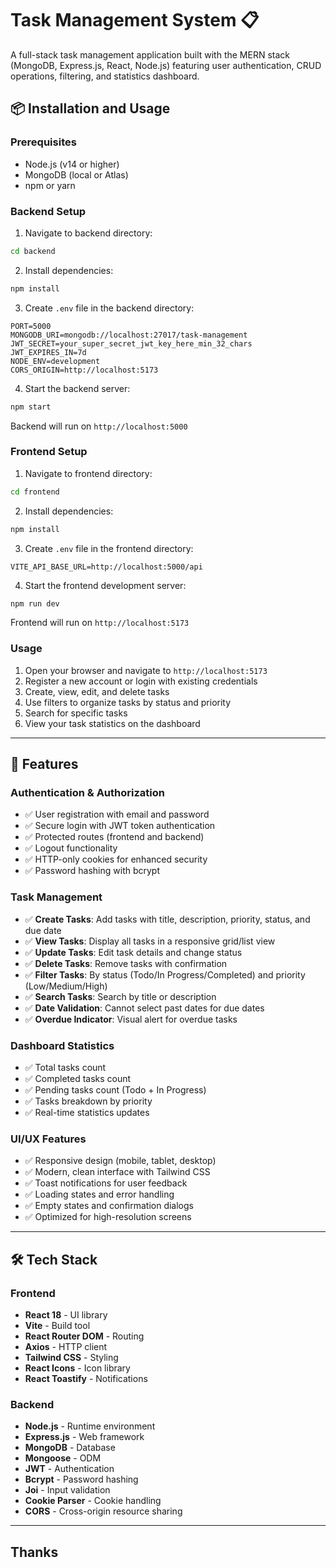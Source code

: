 # Task Management System 📋

A full-stack task management application built with the MERN stack (MongoDB, Express.js, React, Node.js) featuring user authentication, CRUD operations, filtering, and statistics dashboard.

## 📦 Installation and Usage

### Prerequisites

- Node.js (v14 or higher)
- MongoDB (local or Atlas)
- npm or yarn

### Backend Setup

1. Navigate to backend directory:

```bash
cd backend
```

2. Install dependencies:

```bash
npm install
```

3. Create `.env` file in the backend directory:

```env
PORT=5000
MONGODB_URI=mongodb://localhost:27017/task-management
JWT_SECRET=your_super_secret_jwt_key_here_min_32_chars
JWT_EXPIRES_IN=7d
NODE_ENV=development
CORS_ORIGIN=http://localhost:5173
```

4. Start the backend server:

```bash
npm start
```

Backend will run on `http://localhost:5000`

### Frontend Setup

1. Navigate to frontend directory:

```bash
cd frontend
```

2. Install dependencies:

```bash
npm install
```

3. Create `.env` file in the frontend directory:

```env
VITE_API_BASE_URL=http://localhost:5000/api
```

4. Start the frontend development server:

```bash
npm run dev
```

Frontend will run on `http://localhost:5173`

### Usage

1. Open your browser and navigate to `http://localhost:5173`
2. Register a new account or login with existing credentials
3. Create, view, edit, and delete tasks
4. Use filters to organize tasks by status and priority
5. Search for specific tasks
6. View your task statistics on the dashboard

---

## 🌟 Features

### Authentication & Authorization

- ✅ User registration with email and password
- ✅ Secure login with JWT token authentication
- ✅ Protected routes (frontend and backend)
- ✅ Logout functionality
- ✅ HTTP-only cookies for enhanced security
- ✅ Password hashing with bcrypt

### Task Management

- ✅ **Create Tasks**: Add tasks with title, description, priority, status, and due date
- ✅ **View Tasks**: Display all tasks in a responsive grid/list view
- ✅ **Update Tasks**: Edit task details and change status
- ✅ **Delete Tasks**: Remove tasks with confirmation
- ✅ **Filter Tasks**: By status (Todo/In Progress/Completed) and priority (Low/Medium/High)
- ✅ **Search Tasks**: Search by title or description
- ✅ **Date Validation**: Cannot select past dates for due dates
- ✅ **Overdue Indicator**: Visual alert for overdue tasks

### Dashboard Statistics

- ✅ Total tasks count
- ✅ Completed tasks count
- ✅ Pending tasks count (Todo + In Progress)
- ✅ Tasks breakdown by priority
- ✅ Real-time statistics updates

### UI/UX Features

- ✅ Responsive design (mobile, tablet, desktop)
- ✅ Modern, clean interface with Tailwind CSS
- ✅ Toast notifications for user feedback
- ✅ Loading states and error handling
- ✅ Empty states and confirmation dialogs
- ✅ Optimized for high-resolution screens

---

## 🛠️ Tech Stack

### Frontend

- **React 18** - UI library
- **Vite** - Build tool
- **React Router DOM** - Routing
- **Axios** - HTTP client
- **Tailwind CSS** - Styling
- **React Icons** - Icon library
- **React Toastify** - Notifications

### Backend

- **Node.js** - Runtime environment
- **Express.js** - Web framework
- **MongoDB** - Database
- **Mongoose** - ODM
- **JWT** - Authentication
- **Bcrypt** - Password hashing
- **Joi** - Input validation
- **Cookie Parser** - Cookie handling
- **CORS** - Cross-origin resource sharing

---

## Thanks
